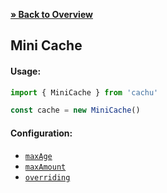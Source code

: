 [**» Back to Overview**](https://github.com/azurydev/cachu/tree/current#caches)

## Mini Cache

#### Usage:

```js
import { MiniCache } from 'cachu'

const cache = new MiniCache()
```

#### Configuration:

- [`maxAge`](https://github.com/azurydev/cachu/blob/current/guide/configuration/maxAge.md)
- [`maxAmount`](https://github.com/azurydev/cachu/blob/current/guide/configuration/maxAmount.md)
- [`overriding`](https://github.com/azurydev/cachu/blob/current/guide/configuration/overriding.md)
